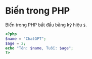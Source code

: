 # Biến trong PHP

Biến trong PHP bắt đầu bằng ký hiệu `$`.

```php
<?php
$name = "ChatGPT";
$age = 2;
echo "Tên: $name, Tuổi: $age";
?>
```